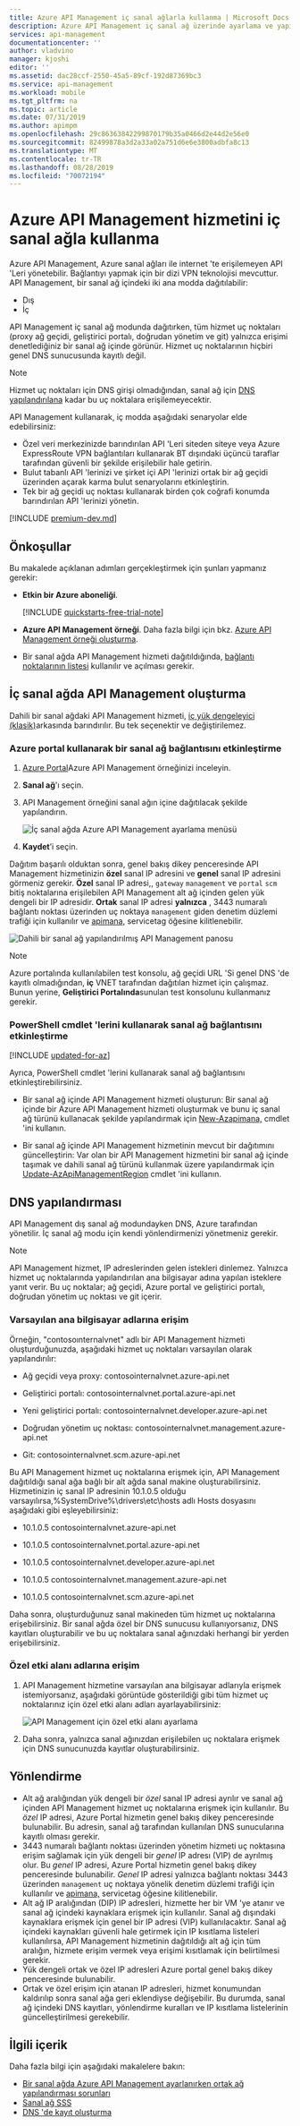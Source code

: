 ```yaml
---
title: Azure API Management iç sanal ağlarla kullanma | Microsoft Docs
description: Azure API Management iç sanal ağ üzerinde ayarlama ve yapılandırma hakkında bilgi edinin
services: api-management
documentationcenter: ''
author: vladvino
manager: kjoshi
editor: ''
ms.assetid: dac28ccf-2550-45a5-89cf-192d87369bc3
ms.service: api-management
ms.workload: mobile
ms.tgt_pltfrm: na
ms.topic: article
ms.date: 07/31/2019
ms.author: apimpm
ms.openlocfilehash: 29c86363842299870179b35a0466d2e44d2e56e0
ms.sourcegitcommit: 82499878a3d2a33a02a751d6e6e3800adbfa8c13
ms.translationtype: MT
ms.contentlocale: tr-TR
ms.lasthandoff: 08/28/2019
ms.locfileid: "70072194"
---
```

# <a name="using-azure-api-management-service-with-an-internal-virtual-network"></a>Azure API Management hizmetini iç sanal ağla kullanma
Azure API Management, Azure sanal ağları ile internet 'te erişilemeyen API 'Leri yönetebilir. Bağlantıyı yapmak için bir dizi VPN teknolojisi mevcuttur. API Management, bir sanal ağ içindeki iki ana modda dağıtılabilir:
* Dış
* İç

API Management iç sanal ağ modunda dağıtırken, tüm hizmet uç noktaları (proxy ağ geçidi, geliştirici portalı, doğrudan yönetim ve git) yalnızca erişimi denetlediğiniz bir sanal ağ içinde görünür. Hizmet uç noktalarının hiçbiri genel DNS sunucusunda kayıtlı değil.

> [!NOTE]
> Hizmet uç noktaları için DNS girişi olmadığından, sanal ağ için [DNS yapılandırılana](#apim-dns-configuration) kadar bu uç noktalara erişilemeyecektir.

API Management kullanarak, iç modda aşağıdaki senaryolar elde edebilirsiniz:

* Özel veri merkezinizde barındırılan API 'Leri siteden siteye veya Azure ExpressRoute VPN bağlantıları kullanarak BT dışındaki üçüncü taraflar tarafından güvenli bir şekilde erişilebilir hale getirin.
* Bulut tabanlı API 'lerinizi ve şirket içi API 'lerinizi ortak bir ağ geçidi üzerinden açarak karma bulut senaryolarını etkinleştirin.
* Tek bir ağ geçidi uç noktası kullanarak birden çok coğrafi konumda barındırılan API 'lerinizi yönetin.

[!INCLUDE [premium-dev.md](../../includes/api-management-availability-premium-dev.md)]

## <a name="prerequisites"></a>Önkoşullar

Bu makalede açıklanan adımları gerçekleştirmek için şunları yapmanız gerekir:

+ **Etkin bir Azure aboneliği**.

    [!INCLUDE [quickstarts-free-trial-note](../../includes/quickstarts-free-trial-note.md)]

+ **Azure API Management örneği**. Daha fazla bilgi için bkz. [Azure API Management örneği oluşturma](get-started-create-service-instance.md).
+ Bir sanal ağda API Management hizmeti dağıtıldığında, [bağlantı noktalarının listesi](./api-management-using-with-vnet.md#required-ports) kullanılır ve açılması gerekir. 

## <a name="enable-vpn"> </a>İç sanal ağda API Management oluşturma
Dahili bir sanal ağdaki API Management hizmeti, [iç yük dengeleyici (klasik)](https://docs.microsoft.com/azure/load-balancer/load-balancer-get-started-ilb-classic-cloud)arkasında barındırılır. Bu tek seçenektir ve değiştirilemez.

### <a name="enable-a-virtual-network-connection-using-the-azure-portal"></a>Azure portal kullanarak bir sanal ağ bağlantısını etkinleştirme

1. [Azure Portal](https://portal.azure.com/)Azure API Management örneğinizi inceleyin.
2. **Sanal ağ**'ı seçin.
3. API Management örneğini sanal ağın içine dağıtılacak şekilde yapılandırın.

    ![İç sanal ağda Azure API Management ayarlama menüsü][api-management-using-internal-vnet-menu]

4. **Kaydet**’i seçin.

Dağıtım başarılı olduktan sonra, genel bakış dikey penceresinde API Management hizmetinizin **özel** sanal IP adresini ve **genel** sanal IP adresini görmeniz gerekir. **Özel** sanal IP adresi,, `gateway` `management` ve `portal` `scm` bitiş noktalarına erişilebilen API Management alt ağ içinden gelen yük dengeli bir IP adresidir. **Ortak** sanal IP adresi **yalnızca** , 3443 numaralı bağlantı noktası üzerinden uç noktaya `management` giden denetim düzlemi trafiği için kullanılır ve [apimana,][ServiceTags] servicetag öğesine kilitlenebilir.

![Dahili bir sanal ağ yapılandırılmış API Management panosu][api-management-internal-vnet-dashboard]

> [!NOTE]
> Azure portalında kullanılabilen test konsolu, ağ geçidi URL 'Si genel DNS 'de kayıtlı olmadığından, **iç** VNET tarafından dağıtılan hizmet için çalışmaz. Bunun yerine, **Geliştirici Portalında**sunulan test konsolunu kullanmanız gerekir.

### <a name="enable-a-virtual-network-connection-by-using-powershell-cmdlets"></a>PowerShell cmdlet 'lerini kullanarak sanal ağ bağlantısını etkinleştirme

[!INCLUDE [updated-for-az](../../includes/updated-for-az.md)]

Ayrıca, PowerShell cmdlet 'lerini kullanarak sanal ağ bağlantısını etkinleştirebilirsiniz.

* Bir sanal ağ içinde API Management hizmeti oluşturun: Bir sanal ağ içinde bir Azure API Management hizmeti oluşturmak ve bunu iç sanal ağ türünü kullanacak şekilde yapılandırmak için [New-Azapimana,](/powershell/module/az.apimanagement/new-azapimanagement) cmdlet 'ini kullanın.

* Bir sanal ağ içinde API Management hizmetinin mevcut bir dağıtımını güncelleştirin: Var olan bir API Management hizmetini bir sanal ağ içinde taşımak ve dahili sanal ağ türünü kullanmak üzere yapılandırmak için [Update-AzApiManagementRegion](/powershell/module/az.apimanagement/update-azapimanagementregion) cmdlet 'ini kullanın.

## <a name="apim-dns-configuration"></a>DNS yapılandırması
API Management dış sanal ağ modundayken DNS, Azure tarafından yönetilir. İç sanal ağ modu için kendi yönlendirmenizi yönetmeniz gerekir.

> [!NOTE]
> API Management hizmet, IP adreslerinden gelen istekleri dinlemez. Yalnızca hizmet uç noktalarında yapılandırılan ana bilgisayar adına yapılan isteklere yanıt verir. Bu uç noktalar; ağ geçidi, Azure portal ve geliştirici portalı, doğrudan yönetim uç noktası ve git içerir.

### <a name="access-on-default-host-names"></a>Varsayılan ana bilgisayar adlarına erişim
Örneğin, "contosoınternalvnet" adlı bir API Management hizmeti oluşturduğunuzda, aşağıdaki hizmet uç noktaları varsayılan olarak yapılandırılır:

   * Ağ geçidi veya proxy: contosointernalvnet.azure-api.net

   * Geliştirici portalı: contosointernalvnet.portal.azure-api.net

   * Yeni geliştirici portalı: contosointernalvnet.developer.azure-api.net

   * Doğrudan yönetim uç noktası: contosointernalvnet.management.azure-api.net

   * Git: contosointernalvnet.scm.azure-api.net

Bu API Management hizmet uç noktalarına erişmek için, API Management dağıtıldığı sanal ağa bağlı bir alt ağda sanal makine oluşturabilirsiniz. Hizmetinizin iç sanal IP adresinin 10.1.0.5 olduğu varsayılırsa,%SystemDrive%\drivers\etc\hosts adlı Hosts dosyasını aşağıdaki gibi eşleyebilirsiniz:

   * 10.1.0.5 contosointernalvnet.azure-api.net

   * 10.1.0.5 contosointernalvnet.portal.azure-api.net

   * 10.1.0.5 contosointernalvnet.developer.azure-api.net

   * 10.1.0.5 contosointernalvnet.management.azure-api.net

   * 10.1.0.5 contosointernalvnet.scm.azure-api.net

Daha sonra, oluşturduğunuz sanal makineden tüm hizmet uç noktalarına erişebilirsiniz.
Bir sanal ağda özel bir DNS sunucusu kullanıyorsanız, DNS kayıtları oluşturabilir ve bu uç noktalara sanal ağınızdaki herhangi bir yerden erişebilirsiniz.

### <a name="access-on-custom-domain-names"></a>Özel etki alanı adlarına erişim

1. API Management hizmetine varsayılan ana bilgisayar adlarıyla erişmek istemiyorsanız, aşağıdaki görüntüde gösterildiği gibi tüm hizmet uç noktalarınız için özel etki alanı adları ayarlayabilirsiniz:

   ![API Management için özel etki alanı ayarlama][api-management-custom-domain-name]

2. Daha sonra, yalnızca sanal ağınızdan erişilebilen uç noktalara erişmek için DNS sunucunuzda kayıtlar oluşturabilirsiniz.

## <a name="routing"></a> Yönlendirme

* Alt ağ aralığından yük dengeli bir *özel* sanal IP adresi ayrılır ve sanal ağ içinden API Management hizmet uç noktalarına erişmek için kullanılır. Bu *özel* IP adresi, Azure Portal hizmetin genel bakış dikey penceresinde bulunabilir. Bu adresin, sanal ağ tarafından kullanılan DNS sunucularına kayıtlı olması gerekir.
* 3443 numaralı bağlantı noktası üzerinden yönetim hizmeti uç noktasına erişim sağlamak için yük dengeli bir *genel* IP adresı (VIP) de ayrılmış olur. Bu *genel* IP adresi, Azure Portal hizmetin genel bakış dikey penceresinde bulunabilir. *Genel* IP adresi yalnızca bağlantı noktası 3443 üzerinden `management` uç noktaya yönelik denetim düzlemi trafiği için kullanılır ve [apimana,][ServiceTags] servicetag öğesine kilitlenebilir.
* Alt ağ IP aralığından (DIP) IP adresleri, hizmette her bir VM 'ye atanır ve sanal ağ içindeki kaynaklara erişmek için kullanılır. Sanal ağ dışındaki kaynaklara erişmek için genel bir IP adresi (VIP) kullanılacaktır. Sanal ağ içindeki kaynakları güvenli hale getirmek için IP kısıtlama listeleri kullanılırsa, API Management hizmetinin dağıtıldığı alt ağ için tüm aralığın, hizmete erişim vermek veya erişimi kısıtlamak için belirtilmesi gerekir.
* Yük dengeli ortak ve özel IP adresleri Azure portal genel bakış dikey penceresinde bulunabilir.
* Ortak ve özel erişim için atanan IP adresleri, hizmet konumundan kaldırılıp sonra sanal ağa geri eklendiyse değişebilir. Bu durumda, sanal ağ içindeki DNS kayıtları, yönlendirme kuralları ve IP kısıtlama listelerinin güncelleştirilmesi gerekebilir.

## <a name="related-content"> </a>İlgili içerik
Daha fazla bilgi için aşağıdaki makalelere bakın:
* [Bir sanal ağda Azure API Management ayarlanırken ortak ağ yapılandırması sorunları][Common network configuration problems]
* [Sanal ağ SSS](../virtual-network/virtual-networks-faq.md)
* [DNS 'de kayıt oluşturma](/previous-versions/windows/it-pro/windows-2000-server/bb727018(v=technet.10))

[api-management-using-internal-vnet-menu]: ./media/api-management-using-with-internal-vnet/api-management-using-with-internal-vnet.png
[api-management-internal-vnet-dashboard]: ./media/api-management-using-with-internal-vnet/api-management-internal-vnet-dashboard.png
[api-management-custom-domain-name]: ./media/api-management-using-with-internal-vnet/api-management-custom-domain-name.png

[Create API Management service]: get-started-create-service-instance.md
[Common network configuration problems]: api-management-using-with-vnet.md#network-configuration-issues

[ServiceTags]: ../virtual-network/security-overview.md#service-tags

